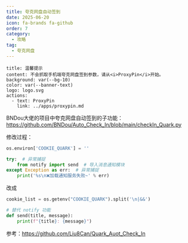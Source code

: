 ```yaml
---
title: 夸克网盘自动签到
date: 2025-06-20
icon: fa-brands fa-github
order: 7
category:
  - 攻略
tag:
  - 夸克网盘
---
```


```component VPBanner
title: 温馨提示
content: 不会抓取手机端夸克网盘签到参数，请从<i>ProxyPin</i>开始。
background: var(--bg-10)
color: var(--banner-text)
logo: logo.svg
actions:
  - text: ProxyPin
    link: ../apps/proxypin.md
```

BNDou大佬的项目中夸克网盘自动签到的子功能：<https://github.com/BNDou/Auto_Check_In/blob/main/checkIn_Quark.py>

修改过程：

``` python
os.environ['COOKIE_QUARK'] = ''

try:  # 异常捕捉
    from notify import send  # 导入消息通知模块
except Exception as err:  # 异常捕捉
    print('%s\n❌加载通知服务失败~' % err)
```

改成

``` python
cookie_list = os.getenv("COOKIE_QUARK").split('\n|&&')

# 替代 notify 功能
def send(title, message):
    print(f"{title}: {message}")
```

参考：<https://github.com/Liu8Can/Quark_Auot_Check_In>